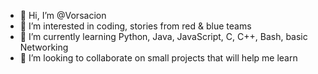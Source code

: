 - 👋 Hi, I’m @Vorsacion
- 👀 I’m interested in coding, stories from red & blue teams
- 🌱 I’m currently learning Python, Java, JavaScript, C, C++, Bash, basic Networking
- 💞️ I’m looking to collaborate on small projects that will help me learn

<!---
Vorsacion/Vorsacion is a ✨ special ✨ repository because its `README.md` (this file) appears on your GitHub profile.
You can click the Preview link to take a look at your changes.
--->
